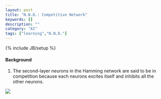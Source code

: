 ```yaml
---
layout: post
title: "N.N.D.: Competitive Network"
keywords: []
description: ""
category: "AI"
tags: ["learning","N.N.D."]
---
```

{% include JB/setup %}


#### Background
1. The second-layer neurons in the Hamming network are said to be in competition
   because each neurons excites itself and inhibits all the other neurons.



<img src="{{IMAGE_PATH}}/AI-neural-network-design-competitive-network.png" />

